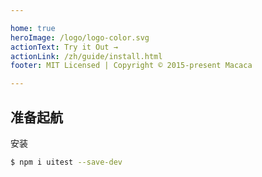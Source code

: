 ```yaml
---

home: true
heroImage: /logo/logo-color.svg
actionText: Try it Out →
actionLink: /zh/guide/install.html
footer: MIT Licensed | Copyright © 2015-present Macaca

---
```


## 准备起航

安装

```bash
$ npm i uitest --save-dev
```

